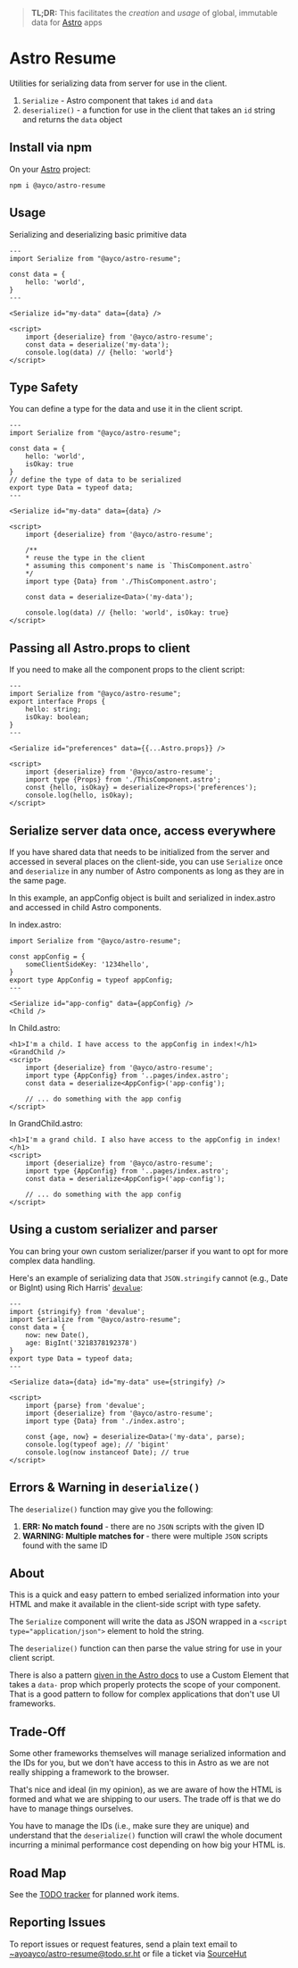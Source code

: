 > **TL;DR:** This facilitates the *creation* and *usage* of global, immutable data for [Astro](https://astro.build) apps

# Astro Resume

Utilities for serializing data from server for use in the client.

1. `Serialize` - Astro component that takes `id` and `data`
1. `deserialize()` - a function for use in the client that takes an `id` string and returns the `data` object

## Install via npm

On your [Astro](https://astro.build) project:

```
npm i @ayco/astro-resume
```

## Usage

Serializing and deserializing basic primitive data

```astro
---
import Serialize from "@ayco/astro-resume";

const data = {
	hello: 'world',
}
---

<Serialize id="my-data" data={data} />

<script>
	import {deserialize} from '@ayco/astro-resume';
	const data = deserialize('my-data');
	console.log(data) // {hello: 'world'}
</script>

```

## Type Safety

You can define a type for the data and use it in the client script.

```astro
---
import Serialize from "@ayco/astro-resume";

const data = {
	hello: 'world',
	isOkay: true
}
// define the type of data to be serialized
export type Data = typeof data;
---

<Serialize id="my-data" data={data} />

<script>
	import {deserialize} from '@ayco/astro-resume';

	/**
	* reuse the type in the client
	* assuming this component's name is `ThisComponent.astro`
	*/
	import type {Data} from './ThisComponent.astro';

	const data = deserialize<Data>('my-data');

	console.log(data) // {hello: 'world', isOkay: true}
</script>
```

## Passing all Astro.props to client

If you need to make all the component props to the client script:

```astro
---
import Serialize from "@ayco/astro-resume";
export interface Props {
	hello: string;
	isOkay: boolean;
}
---

<Serialize id="preferences" data={{...Astro.props}} />

<script>
	import {deserialize} from '@ayco/astro-resume';
	import type {Props} from './ThisComponent.astro';
	const {hello, isOkay} = deserialize<Props>('preferences');
	console.log(hello, isOkay);
</script>
```

## Serialize server data once, access everywhere

If you have shared data that needs to be initialized from the server and accessed in several places on the client-side, you can use `Serialize` once and `deserialize` in any number of Astro components as long as they are in the same page.

In this example, an appConfig object is built and serialized in index.astro and accessed in child Astro components.

In index.astro:
```astro
import Serialize from "@ayco/astro-resume";

const appConfig = {
	someClientSideKey: '1234hello',
}
export type AppConfig = typeof appConfig;
---

<Serialize id="app-config" data={appConfig} />
<Child />
```

In Child.astro:
```astro
<h1>I'm a child. I have access to the appConfig in index!</h1>
<GrandChild />
<script>
	import {deserialize} from '@ayco/astro-resume';
	import type {AppConfig} from '..pages/index.astro';
	const data = deserialize<AppConfig>('app-config');

	// ... do something with the app config
</script>
```

In GrandChild.astro:
```astro
<h1>I'm a grand child. I also have access to the appConfig in index!</h1>
<script>
	import {deserialize} from '@ayco/astro-resume';
	import type {AppConfig} from '..pages/index.astro';
	const data = deserialize<AppConfig>('app-config');

	// ... do something with the app config
</script>
```

## Using a custom serializer and parser

You can bring your own custom serializer/parser if you want to opt for more complex data handling.

Here's an example of serializing data that `JSON.stringify` cannot (e.g., Date or BigInt) using Rich Harris' [`devalue`](https://github.com/Rich-Harris/devalue):

```astro
---
import {stringify} from 'devalue';
import Serialize from "@ayco/astro-resume";
const data = {
    now: new Date(),
    age: BigInt('3218378192378')
}
export type Data = typeof data;
---

<Serialize data={data} id="my-data" use={stringify} />

<script>
    import {parse} from 'devalue';
    import {deserialize} from '@ayco/astro-resume';
    import type {Data} from './index.astro';

    const {age, now} = deserialize<Data>('my-data', parse);
    console.log(typeof age); // 'bigint'
    console.log(now instanceof Date); // true
</script>
```

## Errors & Warning in `deserialize()`

The `deserialize()` function may give you the following:
1. **ERR: No match found** - there are no `JSON` scripts with the given ID  
1. **WARNING: Multiple matches for <id>** - there were multiple `JSON` scripts found with the same ID

## About

This is a quick and easy pattern to embed serialized information into your HTML and make it available in the client-side script with type safety.

The `Serialize` component will write the data as JSON wrapped in a `<script type="application/json">` element to hold the string.

The `deserialize()` function can then parse the value string for use in your client script.

There is also a pattern [given in the Astro docs](https://docs.astro.build/en/guides/client-side-scripts/#pass-frontmatter-variables-to-scripts) to use a Custom Element that takes a `data-` prop which properly protects the scope of your component. That is a good pattern to follow for complex applications that don't use UI frameworks.

## Trade-Off

Some other frameworks themselves will manage serialized information and the IDs for you, but we don't have access to this in Astro as we are not really shipping a framework to the browser.

That's nice and ideal (in my opinion), as we are aware of how the HTML is formed and what we are shipping to our users. The trade off is that we do have to manage things ourselves.

You have to manage the IDs (i.e., make sure they are unique) and understand that the `deserialize()` function will crawl the whole document incurring a minimal performance cost depending on how big your HTML is.

## Road Map

See the [TODO tracker](https://todo.sr.ht/~ayoayco/astro-resume) for planned work items.

## Reporting Issues

To report issues or request features, send a plain text email to [~ayoayco/astro-resume@todo.sr.ht](mailto:~ayoayco/astro-resume@todo.sr.ht) or file a ticket via [SourceHut](https://todo.sr.ht/~ayoayco/astro-resume)


